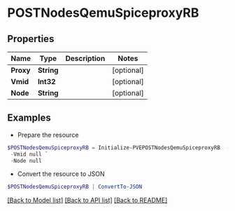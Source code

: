 # POSTNodesQemuSpiceproxyRB
## Properties

Name | Type | Description | Notes
------------ | ------------- | ------------- | -------------
**Proxy** | **String** |  | [optional] 
**Vmid** | **Int32** |  | [optional] 
**Node** | **String** |  | [optional] 

## Examples

- Prepare the resource
```powershell
$POSTNodesQemuSpiceproxyRB = Initialize-PVEPOSTNodesQemuSpiceproxyRB  -Proxy null `
 -Vmid null `
 -Node null
```

- Convert the resource to JSON
```powershell
$POSTNodesQemuSpiceproxyRB | ConvertTo-JSON
```

[[Back to Model list]](../README.md#documentation-for-models) [[Back to API list]](../README.md#documentation-for-api-endpoints) [[Back to README]](../README.md)

